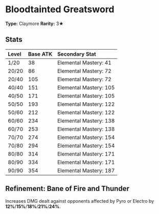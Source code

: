 # Bloodtainted Greatsword

**Type:** Claymore
**Rarity:** 3★

## Stats

| Level | Base ATK | Secondary Stat |
| :--- | :--- | :--- |
| 1/20 | 38 | Elemental Mastery: 41 |
| 20/20 | 86 | Elemental Mastery: 72 |
| 20/40 | 105 | Elemental Mastery: 72 |
| 40/40 | 151 | Elemental Mastery: 105 |
| 40/50 | 171 | Elemental Mastery: 105 |
| 50/50 | 193 | Elemental Mastery: 122 |
| 50/60 | 212 | Elemental Mastery: 122 |
| 60/60 | 234 | Elemental Mastery: 138 |
| 60/70 | 253 | Elemental Mastery: 138 |
| 70/70 | 274 | Elemental Mastery: 154 |
| 70/80 | 294 | Elemental Mastery: 154 |
| 80/80 | 314 | Elemental Mastery: 171 |
| 80/90 | 334 | Elemental Mastery: 171 |
| 90/90 | 354 | Elemental Mastery: 187 |

## Refinement: Bane of Fire and Thunder

Increases DMG dealt against opponents affected by Pyro or Electro by **12%**/**15%**/**18%**/**21%**/**24%**.

